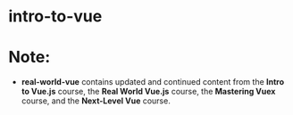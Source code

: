 # intro-to-vue

# Note:
  - **real-world-vue** contains updated and continued content from the **Intro to Vue.js** course, the **Real World Vue.js** course, the **Mastering Vuex** course, and the **Next-Level Vue** course.